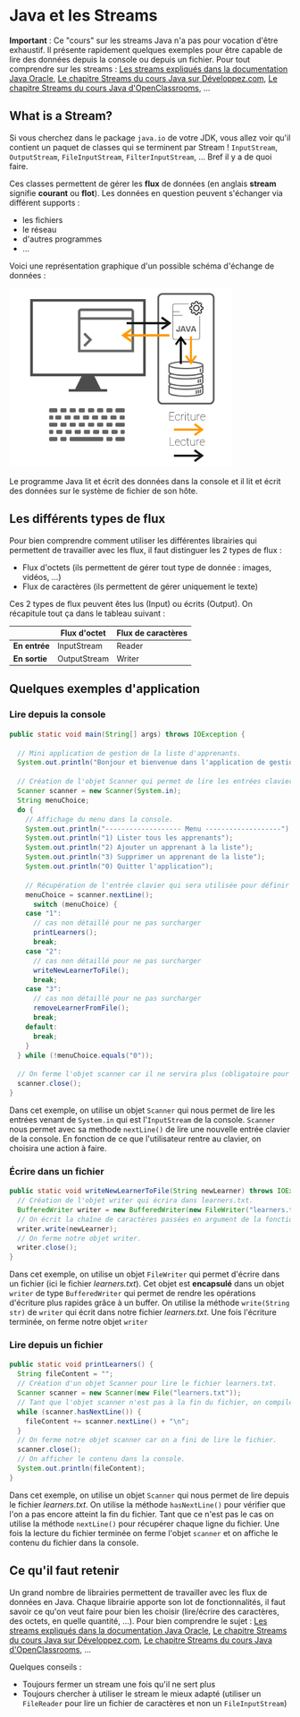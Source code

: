 # Java et les Streams

**Important** : Ce "cours" sur les streams Java n'a pas pour vocation d'être exhaustif. Il présente rapidement quelques exemples pour être capable de lire des données depuis la console ou depuis un fichier. Pour tout comprendre sur les streams : [Les streams expliqués dans la documentation Java Oracle](https://docs.oracle.com/javase/tutorial/essential/io/streams.html), [Le chapitre Streams du cours Java sur Développez.com](https://www.jmdoudoux.fr/java/dej/chap-flux.htm), [Le chapitre Streams du cours Java d'OpenClassrooms](https://openclassrooms.com/courses/apprenez-a-programmer-en-java/les-flux-d-entree-sortie), ...

## What is a Stream?
Si vous cherchez dans le package `java.io` de votre JDK, vous allez voir qu'il contient un paquet de classes qui se terminent par Stream ! `InputStream`, `OutputStream`, `FileInputStream`, `FilterInputStream`, ... Bref il y a de quoi faire.

Ces classes permettent de gérer les **flux** de données (en anglais **stream** signifie **courant** ou **flot**). Les données en question peuvent s'échanger via différent supports :
* les fichiers
* le réseau
* d'autres programmes
* ...

Voici une représentation graphique d'un possible schéma d'échange de données :

![java streams](../presentation/reveal.js/images/streams.png)

Le programme Java lit et écrit des données dans la console et il lit et écrit des données sur le système de fichier de son hôte.

## Les différents types de flux
Pour bien comprendre comment utiliser les différentes librairies qui permettent de travailler avec les flux, il faut distinguer les 2 types de flux :
* Flux d'octets (ils permettent de gérer tout type de donnée : images, vidéos, ...)
* Flux de caractères (ils permettent de gérer uniquement le texte)

Ces 2 types de flux peuvent êtes lus (Input) ou écrits (Output). On récapitule tout ça dans le tableau suivant :

|               | Flux d'octet | Flux de caractères |
|---------------|--------------|--------------------|
| **En entrée** | InputStream  |       Reader
| **En sortie** | OutputStream |       Writer

## Quelques exemples d'application
### Lire depuis la console

```java
public static void main(String[] args) throws IOException {

  // Mini application de gestion de la liste d'apprenants.
  System.out.println("Bonjour et bienvenue dans l'application de gestion des apprenants Simplon !");

  // Création de l'objet Scanner qui permet de lire les entrées clavier depuis la console.
  Scanner scanner = new Scanner(System.in);
  String menuChoice;
  do {
    // Affichage du menu dans la console.
    System.out.println("------------------- Menu -------------------");
    System.out.println("1) Lister tous les apprenants");
    System.out.println("2) Ajouter un apprenant à la liste");
    System.out.println("3) Supprimer un apprenant de la liste");
    System.out.println("0) Quitter l'application");

    // Récupération de l'entrée clavier qui sera utilisée pour définir l'action à faire.
    menuChoice = scanner.nextLine();
      switch (menuChoice) {
    case "1":
      // cas non détaillé pour ne pas surcharger
      printLearners();
      break;
    case "2":
      // cas non détaillé pour ne pas surcharger
      writeNewLearnerToFile();
      break;
    case "3":
      // cas non détaillé pour ne pas surcharger
      removeLearnerFromFile();
      break;
    default:
      break;
    }
  } while (!menuChoice.equals("0"));

  // On ferme l'objet scanner car il ne servira plus (obligatoire pour les objets qui manipulent les Streams).
  scanner.close();
}
```

Dans cet exemple, on utilise un objet `Scanner` qui nous permet de lire les entrées venant de `System.in` qui est l'`InputStream` de la console. `Scanner` nous permet avec sa methode `nextLine()` de lire une nouvelle entrée clavier de la console. En fonction de ce que l'utilisateur rentre au clavier, on choisira une action à faire.

### Écrire dans un fichier
```java
public static void writeNewLearnerToFile(String newLearner) throws IOException {
  // Création de l'objet writer qui écrira dans learners.txt.
  BufferedWriter writer = new BufferedWriter(new FileWriter("learners.txt", true));
  // On écrit la chaîne de caractères passées en argument de la fonction.
  writer.write(newLearner);
  // On ferme notre objet writer.
  writer.close();
}
```
Dans cet exemple, on utilise un objet `FileWriter` qui permet d'écrire dans un fichier (ici le fichier _learners.txt_). Cet objet est **encapsulé** dans un objet `writer` de type `BufferedWriter` qui permet de rendre les opérations d'écriture plus rapides grâce à un buffer. On utilise la méthode `write(String str)` de `writer` qui écrit dans notre fichier _learners.txt_. Une fois l'écriture terminée, on ferme notre objet `writer`

### Lire depuis un fichier

```java
public static void printLearners() {
  String fileContent = "";
  // Création d'un objet Scanner pour lire le fichier learners.txt.
  Scanner scanner = new Scanner(new File("learners.txt"));
  // Tant que l'objet scanner n'est pas à la fin du fichier, on compile les lignes dans la variable fileContent.
  while (scanner.hasNextLine()) {
    fileContent += scanner.nextLine() + "\n";
  }
  // On ferme notre objet scanner car on a fini de lire le fichier.
  scanner.close();
  // On afficher le contenu dans la console.
  System.out.println(fileContent);
}
```
Dans cet exemple, on utilise un objet `Scanner` qui nous permet de lire depuis le fichier _learners.txt_. On utilise la méthode `hasNextLine()` pour vérifier que l'on a pas encore atteint la fin du fichier. Tant que ce n'est pas le cas on utilise la méthode `nextLine()` pour récupérer chaque ligne du fichier. Une fois la lecture du fichier terminée on ferme l'objet `scanner` et on affiche le contenu du fichier dans la console.

## Ce qu'il faut retenir
Un grand nombre de librairies permettent de travailler avec les flux de données en Java. Chaque librairie apporte son lot de fonctionnalités, il faut savoir ce qu'on veut faire pour bien les choisir (lire/écrire des caractères, des octets, en quelle quantité, ...). Pour bien comprendre le sujet : [Les streams expliqués dans la documentation Java Oracle](https://docs.oracle.com/javase/tutorial/essential/io/streams.html), [Le chapitre Streams du cours Java sur Développez.com](https://www.jmdoudoux.fr/java/dej/chap-flux.htm), [Le chapitre Streams du cours Java d'OpenClassrooms](https://openclassrooms.com/courses/apprenez-a-programmer-en-java/les-flux-d-entree-sortie), ...

Quelques conseils :
* Toujours fermer un stream une fois qu'il ne sert plus
* Toujours chercher à utiliser le stream le mieux adapté (utiliser un `FileReader` pour lire un fichier de caractères et non un `FileInputStream`)
